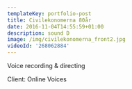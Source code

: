 ```yaml
---
templateKey: portfolio-post
title: Civilekonomerna 80år
date: 2016-11-04T14:55:59+01:00
description: sound D
image: /img/civilekonomerna_front2.jpg
videoId: '268062884'
---
```

Voice recording & directing

Client: Online Voices
